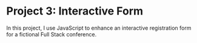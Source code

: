 # Project 3: Interactive Form
 In this project, I use JavaScript to enhance an interactive registration form for a fictional Full Stack conference.
